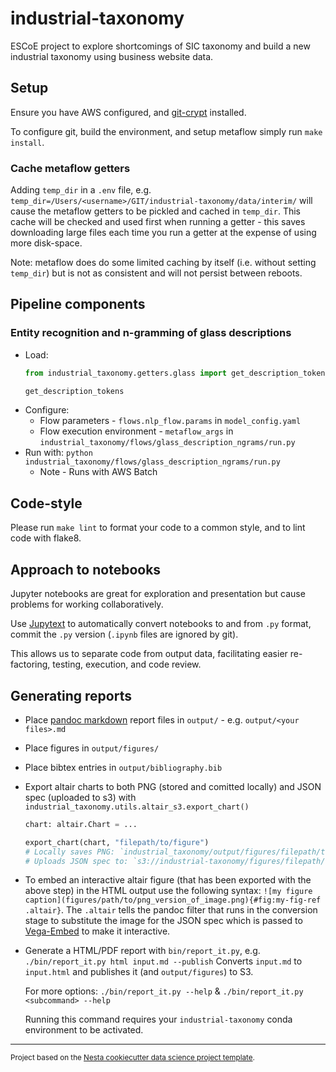 industrial-taxonomy
==============================

ESCoE project to explore shortcomings of SIC taxonomy and build a new industrial taxonomy using business website data.

## Setup

Ensure you have AWS configured, and [git-crypt](https://github.com/AGWA/git-crypt) installed.

To configure git, build the environment, and setup metaflow simply run `make install`.

### Cache metaflow getters

Adding `temp_dir` in a `.env` file, e.g. `temp_dir=/Users/<username>/GIT/industrial-taxonomy/data/interim/` will cause the metaflow getters to be pickled and cached in `temp_dir`. This cache will be checked and used first when running a getter - this saves downloading large files each time you run a getter at the expense of using more disk-space.

Note: metaflow does do some limited caching by itself (i.e. without setting `temp_dir`) but is not as consistent and will not persist between reboots.

## Pipeline components

### Entity recognition and n-gramming of glass descriptions

- Load: 
  ```python
  from industrial_taxonomy.getters.glass import get_description_tokens

  get_description_tokens
  ```
- Configure:
  - Flow parameters - `flows.nlp_flow.params` in `model_config.yaml`
  - Flow execution environment - `metaflow_args` in `industrial_taxonomy/flows/glass_description_ngrams/run.py`
- Run with: `python industrial_taxonomy/flows/glass_description_ngrams/run.py`
  - Note - Runs with AWS Batch

## Code-style

Please run `make lint` to format your code to a common style, and to lint code with flake8.

## Approach to notebooks

Jupyter notebooks are great for exploration and presentation but cause problems for working collaboratively.

Use [Jupytext](https://jupytext.readthedocs.io/en/latest/) to automatically convert notebooks to and from `.py` format, commit the `.py` version (`.ipynb` files are ignored by git).

This allows us to separate code from output data, facilitating easier re-factoring, testing, execution, and code review.

## Generating reports

- Place [pandoc markdown](https://pandoc.org/MANUAL.html#pandocs-markdown) report files in `output/` - e.g. `output/<your files>.md`
- Place figures in `output/figures/`
- Place bibtex entries in `output/bibliography.bib`
- Export altair charts to both PNG (stored and comitted locally) and JSON spec (uploaded to s3) with `industrial_taxonomy.utils.altair_s3.export_chart()`
  ```python
  chart: altair.Chart = ...

  export_chart(chart, "filepath/to/figure")
  # Locally saves PNG: `industrial_taxonomy/output/figures/filepath/to/figure.png"
  # Uploads JSON spec to: `s3://industrial-taxonomy/figures/filepath/to/figure.json"
  ```
- To embed an interactive altair figure (that has been exported with the above step) in the HTML output use the following syntax: `![my figure caption](figures/path/to/png_version_of_image.png){#fig:my-fig-ref .altair}`.
  The `.altair` tells the pandoc filter that runs in the conversion stage to substitute the image for the JSON spec which is passed to [Vega-Embed](https://github.com/vega/vega-embed) to make it interactive.
- Generate a HTML/PDF report with `bin/report_it.py`, e.g. `./bin/report_it.py html input.md --publish` Converts `input.md` to `input.html` and publishes it (and `output/figures`) to S3.

  For more options: `./bin/report_it.py --help` & `./bin/report_it.py <subcommand> --help`

  Running this command requires your `industrial-taxonomy` conda environment to be activated.

--------

<p><small>Project based on the <a target="_blank" href="https://github.com/nestauk/cookiecutter-data-science-nesta">Nesta cookiecutter data science project template</a>.</small></p>
